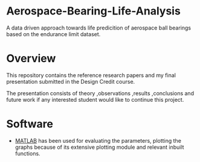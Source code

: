 # Aerospace-Bearing-Life-Analysis
A data driven approach towards life predicition of aerospace ball bearings based on the endurance limit dataset.

# Overview
This repository contains the reference research papers and my final presentation submitted in the Design Credit course.

The presentation consists of theory ,observations ,results ,conclusions and future work if any interested student would like to continue this project.

# Software 
- [MATLAB](https://www.mathworks.com/products/matlab-online.html) has been used for evaluating the parameters, plotting the graphs because of its extensive plotting module and relevant inbuilt functions.

